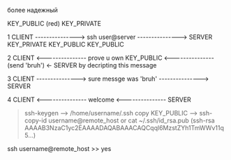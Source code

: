 более надежный

KEY_PUBLIC (red)
KEY_PRIVATE


1 CLIENT ---------------> ssh user@server ---------------> SERVER
  KEY_PRIVATE                                              KEY_PUBLIC
  KEY_PUBLIC

2 CLIENT <--------------- prove u own KEY_PUBLIC <--------------- (send 'bruh') <- SERVER 
                          by decripting this message

3 CLIENT ---------------> sure messge was 'bruh' ---------------> SERVER 

4 CLIENT <--------------- welcome <--------------- SERVER 


> ssh-keygen
> --> /home/username/.ssh
> copy KEY_PUBLIC --> ssh-copy-id username@remote_host
> or cat ~/.ssh/id_rsa.pub   (ssh-rsa AAAAB3NzaC1yc2EAAAADAQABAAACAQCqql6MzstZYh1TmWWv11q5...)

ssh username@remote_host >> yes

